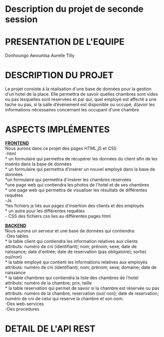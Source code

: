 <htmml>
     <head> 
          <meta charset="utf-8">
         <h1> Description du projet de seconde session </h1>
     </head>
     <body>
         <h1> PRESENTATION DE L'EQUIPE </h1>
           <p> Donhoungo Awountsa Aurelle Tilly</p>
         <h1> DESCRIPTION DU PROJET </h1>
         <p>  
             Le projet consiste à la réalisation d'une base de données  pour la gestion d'un hotel de la place. Elle permettra 
             de savoir quelles chambres sont vides ou pas lesquelles sont reservées et par qui, quel employé est affecté a une tache ou pas, si la salle d’événement 
             est disponible ou occupé, d(avoir les informations nécessaires concernant les occupant d'une chambre
        </p>
        <h1>ASPECTS IMPLÉMENTES </h1>
        <p>
            <u><b> FRONTEND </b></u><br>
               Nous aurons dans ce projet des pages HTML,jS et CSS<br>
              -html<br>
                  * un formulaire qui permettra de récupérer les données du client afin de les insérés dans la base de données<br> 
                  * un formulaire qui permettra d’insérer un nouvel  employé dans la base  de données<br>
                  *un formulaire qui permettra d'insérer les chambres réservées  <br>
                  *une page web qui contiendra les photos de l'hotel et de ses chambres <br>
                  * une page web qui permettra de visualiser les résultats de différentes requêtes<br> 
              -Js<br>
                  *les fichiers js liés aux pages d'insertion des clients et des employés<br>
                  * un autre pour les différentes requêtes<br>
              - CSS des fichiers css lies au différentes pages html<br>
         </p>
         <p>
            <u><b> BACKEND </b></u><br>
              Nous aurons un serveur et  une base de données qui contiendra: <br>
                -Des tables <br>
                     * la table client qui contiendra les information relatives aux clients<br>
                         attributs:  numéro de cni (identifiant); nom; prénom; sexe; date de naissance; date d'entrée; date de 
                            reservation (pas obligatoire); sortie( oui/non)<br>
                     * la table employé qui contient les informations relatives aux employés<br>
                         attributs: numéro de cni (identifiant); nom; prénom; sexe; domaine; date de naissance<br>
                     * la table chambres qui contiendra la liste des chambres de l'hotel<br>
                         attributs: numéro de la chambre; prix, taille<br>
                     * la table reservation qui permet de savoir si la chambre est réservée ou pas<br>
                          attributs: numéro de la chambre; reservation (oui/ non); date de reservation; numéro de cni de celui 
                           qui reserve la chambre et son nom.<br>
               -Des web-services <br>
               -Des procedures<br>
         </p>     
         <h1> DETAIL DE L'API REST </h1>
     </body>
</html>
